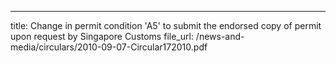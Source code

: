 ---
title: Change in permit condition 'A5' to submit the endorsed copy of permit upon request by Singapore Customs
file_url: /news-and-media/circulars/2010-09-07-Circular172010.pdf
